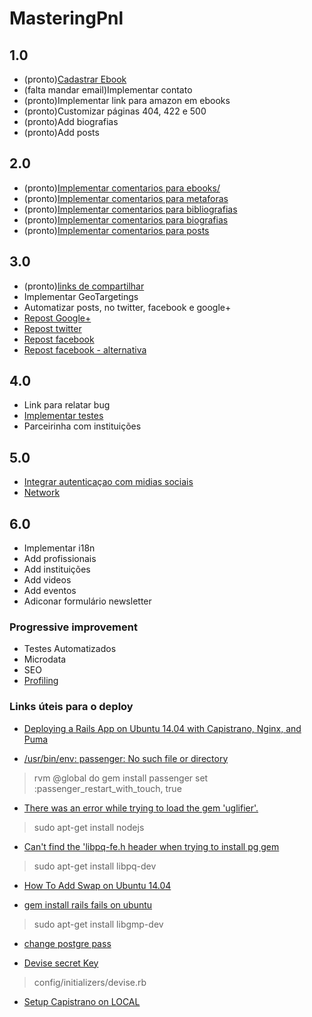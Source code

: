 MasteringPnl
=============================

## 1.0

* (pronto)[Cadastrar Ebook](https://masteringpnl.fetchapp.com/admin/products/new)
* (falta mandar email)Implementar contato
* (pronto)Implementar link para amazon em ebooks
* (pronto)Customizar páginas 404, 422 e 500
* (pronto)Add biografias
* (pronto)Add posts

## 2.0

* (pronto)[Implementar comentarios para ebooks/](http://www.rubydoc.info/gems/acts_as_commentable/4.0.2)
* (pronto)[Implementar comentarios para metaforas](http://www.rubydoc.info/gems/acts_as_commentable/4.0.2)
* (pronto)[Implementar comentarios para bibliografias](http://www.rubydoc.info/gems/acts_as_commentable/4.0.2)
* (pronto)[Implementar comentarios para biografias](http://www.rubydoc.info/gems/acts_as_commentable/4.0.2)
* (pronto)[Implementar comentarios para posts](http://www.rubydoc.info/gems/acts_as_commentable/4.0.2)

## 3.0

* (pronto)[links de compartilhar](https://github.com/hermango/shareable)
* Implementar GeoTargetings
* Automatizar posts, no twitter, facebook e google+ 
* [Repost Google+](https://github.com/google/google-api-ruby-client)
* [Repost twitter](https://github.com/sferik/twitter)
* [Repost facebook](https://github.com/arsduo/koala)
* [Repost facebook - alternativa](https://github.com/nov/fb_graph2)

## 4.0

* Link para relatar bug
* [Implementar testes](https://github.com/rspec/rspec-rails)
* Parceirinha com instituições

## 5.0

* [Integrar autenticaçao com midias sociais](https://github.com/intridea/omniauth)
* [Network](https://rubygems.org/gems/social_stream)

## 6.0

* Implementar i18n
* Add profissionais
* Add instituições
* Add videos
* Add eventos
* Adiconar formulário newsletter


### Progressive improvement

* Testes Automatizados
* Microdata
* SEO
* [Profiling](http://blog.scoutapp.com/articles/2015/09/16/profiling-rails-with-stackprof) 


### Links úteis para o deploy

* [Deploying a Rails App on Ubuntu 14.04 with Capistrano, Nginx, and Puma](https://www.digitalocean.com/community/tutorials/deploying-a-rails-app-on-ubuntu-14-04-with-capistrano-nginx-and-puma)

* [/usr/bin/env: passenger: No such file or directory ](https://github.com/capistrano/passenger/issues/26)
> rvm @global do gem install passenger
> set :passenger_restart_with_touch, true

* [There was an error while trying to load the gem 'uglifier'.](http://stackoverflow.com/questions/34420554/there-was-an-error-while-trying-to-load-the-gem-uglifier-bundlergemrequire)
> sudo apt-get install nodejs

* [Can't find the 'libpq-fe.h header when trying to install pg gem](http://stackoverflow.com/questions/6040583/cant-find-the-libpq-fe-h-header-when-trying-to-install-pg-gem)
> sudo apt-get install libpq-dev


* [How To Add Swap on Ubuntu 14.04](https://www.digitalocean.com/community/tutorials/how-to-add-swap-on-ubuntu-14-04)

* [gem install rails fails on ubuntu](http://stackoverflow.com/questions/29317640/gem-install-rails-fails-on-ubuntu)
> sudo apt-get install libgmp-dev

* [change postgre pass](http://dba.stackexchange.com/questions/24774/postgresql-changing-password-for-a-user-is-not-working)

* [Devise secret Key](http://stackoverflow.com/questions/18080910/devise-secret-key-was-not-set)
> config/initializers/devise.rb

* [Setup Capistrano on LOCAL](https://gist.github.com/stevenyap/9130882)
